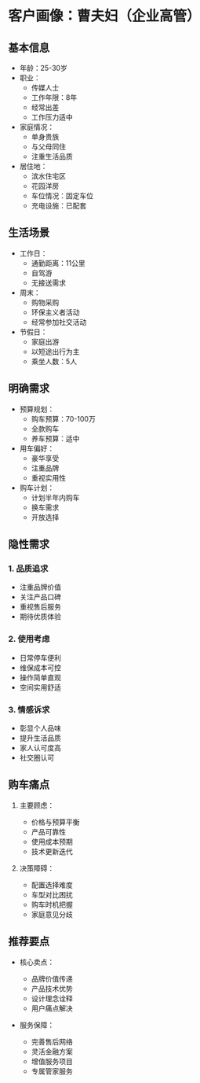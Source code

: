 # 客户画像：曹夫妇（企业高管）

## 基本信息
- 年龄：25-30岁
- 职业：
  - 传媒人士
  - 工作年限：8年
  - 经常出差
  - 工作压力适中
- 家庭情况：
  - 单身贵族
  - 与父母同住
  - 注重生活品质
- 居住地：
  - 滨水住宅区
  - 花园洋房
  - 车位情况：固定车位
  - 充电设施：已配套

## 生活场景
- 工作日：
  - 通勤距离：11公里
  - 自驾游
  - 无接送需求
- 周末：
  - 购物采购
  - 环保主义者活动
  - 经常参加社交活动
- 节假日：
  - 家庭出游
  - 以短途出行为主
  - 乘坐人数：5人

## 明确需求
- 预算规划：
  - 购车预算：70-100万
  - 全款购车
  - 养车预算：适中
- 用车偏好：
  - 豪华享受
  - 注重品牌
  - 重视实用性
- 购车计划：
  - 计划半年内购车
  - 换车需求
  - 开放选择

## 隐性需求
### 1. 品质追求
- 注重品牌价值
- 关注产品口碑
- 重视售后服务
- 期待优质体验

### 2. 使用考虑
- 日常停车便利
- 维保成本可控
- 操作简单直观
- 空间实用舒适

### 3. 情感诉求
- 彰显个人品味
- 提升生活品质
- 家人认可度高
- 社交圈认可

## 购车痛点
1. 主要顾虑：
   - 价格与预算平衡
   - 产品可靠性
   - 使用成本预期
   - 技术更新迭代

2. 决策障碍：
   - 配置选择难度
   - 车型对比困扰
   - 购车时机把握
   - 家庭意见分歧

## 推荐要点
- 核心卖点：
  - 品牌价值传递
  - 产品技术优势
  - 设计理念诠释
  - 用户痛点解决

- 服务保障：
  - 完善售后网络
  - 灵活金融方案
  - 增值服务项目
  - 专属管家服务